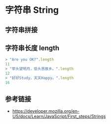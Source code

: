 # 字符串 String

## 字符串拼接

## 字符串长度 length
```javascript
> "Are you OK?".length
11
> "举头望明月，低头思故乡。".length
12
> "好好Study，天天Happy。".length
16
```

## 参考链接
* https://developer.mozilla.org/en-US/docs/Learn/JavaScript/First_steps/Strings

